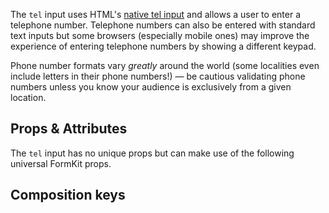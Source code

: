 <InputPageHero
title="Tel input"
icon="IconInputPhone"
:pro="false"
project-price=""
data-price=""></InputPageHero>

The `tel` input uses HTML's [native tel input](https://developer.mozilla.org/en-US/docs/Web/HTML/Element/input/tel) and allows a user to enter a telephone number. Telephone numbers can also be entered with standard text inputs but some browsers (especially mobile ones) may improve the experience of entering telephone numbers by showing a different keypad.

<example
name="Tel input"
file="/_content/examples/tel/tel.vue"></example>

<callout type="tip" label="Phone number validation">
Phone number formats vary <em>greatly</em> around the world (some localities even include letters in their phone numbers!) — be cautious validating phone numbers unless you know your audience is exclusively from a given location.
</callout>

## Props & Attributes

The `tel` input has no unique props but can make use of the following universal
FormKit props.

<reference-table input="tel" :attrs="['maxlength', 'minlength', 'placeholder']">
</reference-table>

## Composition keys

<reference-table type="compositionKeys" primary="composition-key">
</reference-table>
